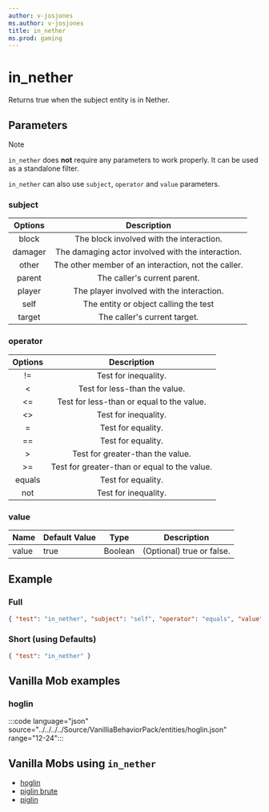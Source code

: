 ```yaml
---
author: v-josjones
ms.author: v-josjones
title: in_nether
ms.prod: gaming
---
```


# in_nether

Returns true when the subject entity is in Nether.

## Parameters

> [!Note]
> `in_nether` does **not** require any parameters to work properly. It can be used as a standalone filter.

`in_nether` can also use `subject`, `operator` and `value` parameters.

### subject

| Options| Description |
|:-----------:|:-----------:|
| block| The block involved with the interaction. |
| damager| The damaging actor involved with the interaction. |
| other| The other member of an interaction, not the caller. |
| parent| The caller's current parent. |
| player| The player involved with the interaction. |
| self| The entity or object calling the test |
| target| The caller's current target. |

### operator

| Options| Description |
|:-----------:|:-----------:|
| !=| Test for inequality. |
| <| Test for less-than the value. |
| <=| Test for less-than or equal to the value. |
| <>| Test for inequality. |
| =| Test for equality. |
| ==| Test for equality. |
| >| Test for greater-than the value. |
| >=| Test for greater-than or equal to the value. |
| equals| Test for equality. |
| not| Test for inequality. |

### value

|Name |Default Value  |Type  |Description  |
|---------|---------|---------|---------|
|value |true |Boolean |(Optional) true or false. |

## Example

### Full

```json
{ "test": "in_nether", "subject": "self", "operator": "equals", "value": "true" }
```

### Short (using Defaults)

```json
{ "test": "in_nether" }
```

## Vanilla Mob examples

### hoglin

:::code language="json" source="../../../../Source/VanilliaBehaviorPack/entities/hoglin.json" range="12-24":::

## Vanilla Mobs using `in_nether`

- [hoglin](../../../../Source/VanillaBehaviorPack_Snippets/entities/hoglin.md)
- [piglin brute](../../../../Source/VanillaBehaviorPack_Snippets/entities/piglin_brute.md)
- [piglin](../../../../Source/VanillaBehaviorPack_Snippets/entities/piglin.md)
